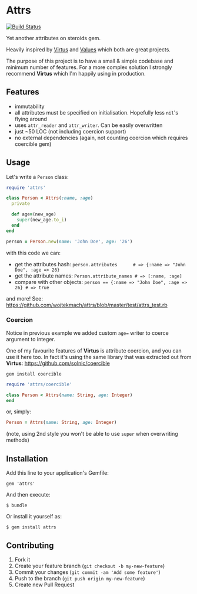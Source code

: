 # Attrs

[![Build Status](https://secure.travis-ci.org/wojtekmach/attrs.png?branch=master)](http://travis-ci.org/wojtekmach/attrs)

Yet another attributes on steroids gem.

Heavily inspired by [Virtus](https://github.com/solnic/virtus) and
[Values](https://github.com/tcrayford/Values) which both are great projects.

The purpose of this project is to have a small & simple codebase and minimum number of features.
For a more complex solution I strongly recommend **Virtus** which I'm happily using in production.

## Features

* immutability
* all attributes must be specified on initialisation. Hopefully less `nil`'s flying around
* uses `attr_reader` and `attr_writer`. Can be easily overwritten
* just ~50 LOC (not including coercion support)
* no external dependencies (again, not counting coercion which requires coercible gem)

## Usage

Let's write a `Person` class:

```ruby
require 'attrs'

class Person < Attrs(:name, :age)
  private

  def age=(new_age)
    super(new_age.to_i)
  end
end

person = Person.new(name: 'John Doe', age: '26')
```

with this code we can:

* get the attributes hash:    `person.attributes      # => {:name => "John Doe", :age => 26}`
* get the attribute names:    `Person.attribute_names # => [:name, :age]`
* compare with other objects: `person == {:name => "John Doe", :age => 26} # => true`

and more! See: <https://github.com/wojtekmach/attrs/blob/master/test/attrs_test.rb>

### Coercion

Notice in previous example we added custom `age=` writer to coerce argument to integer.

One of my favourite features of **Virtus** is attribute coercion, and you can use it here too.
In fact it's using the same library that was extracted out from **Virtus**: <https://github.com/solnic/coercible>

```
gem install coercible
```

```ruby
require 'attrs/coercible'

class Person < Attrs(name: String, age: Integer)
end
```

or, simply:

```ruby
Person = Attrs(name: String, age: Integer)
```

(note, using 2nd style you won't be able to use `super` when overwriting methods)

## Installation

Add this line to your application's Gemfile:

    gem 'attrs'

And then execute:

    $ bundle

Or install it yourself as:

    $ gem install attrs

## Contributing

1. Fork it
2. Create your feature branch (`git checkout -b my-new-feature`)
3. Commit your changes (`git commit -am 'Add some feature'`)
4. Push to the branch (`git push origin my-new-feature`)
5. Create new Pull Request
